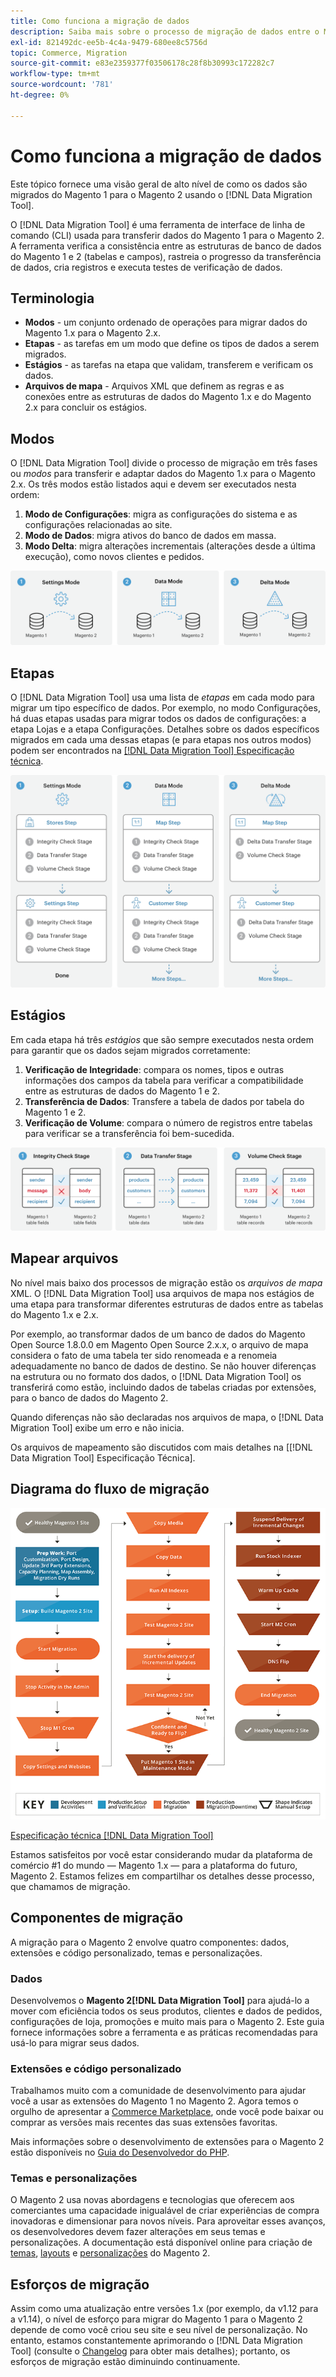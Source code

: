 ```yaml
---
title: Como funciona a migração de dados
description: Saiba mais sobre o processo de migração de dados entre o Magento 1 e o Magento 2, incluindo terminologia, diagramas de fluxo de trabalho e etapas.
exl-id: 821492dc-ee5b-4c4a-9479-680ee8c5756d
topic: Commerce, Migration
source-git-commit: e83e2359377f03506178c28f8b30993c172282c7
workflow-type: tm+mt
source-wordcount: '781'
ht-degree: 0%

---
```


# Como funciona a migração de dados

Este tópico fornece uma visão geral de alto nível de como os dados são migrados do Magento 1 para o Magento 2 usando o [!DNL Data Migration Tool].

O [!DNL Data Migration Tool] é uma ferramenta de interface de linha de comando (CLI) usada para transferir dados do Magento 1 para o Magento 2. A ferramenta verifica a consistência entre as estruturas de banco de dados do Magento 1 e 2 (tabelas e campos), rastreia o progresso da transferência de dados, cria registros e executa testes de verificação de dados.

## Terminologia

* **Modos** - um conjunto ordenado de operações para migrar dados do Magento 1.x para o Magento 2.x.
* **Etapas** - as tarefas em um modo que define os tipos de dados a serem migrados.
* **Estágios** - as tarefas na etapa que validam, transferem e verificam os dados.
* **Arquivos de mapa** - Arquivos XML que definem as regras e as conexões entre as estruturas de dados do Magento 1.x e do Magento 2.x para concluir os estágios.

## Modos

O [!DNL Data Migration Tool] divide o processo de migração em três fases ou *modos* para transferir e adaptar dados do Magento 1.x para o Magento 2.x. Os três modos estão listados aqui e devem ser executados nesta ordem:

1. **Modo de Configurações**: migra as configurações do sistema e as configurações relacionadas ao site.
1. **Modo de Dados**: migra ativos do banco de dados em massa.
1. **Modo Delta**: migra alterações incrementais (alterações desde a última execução), como novos clientes e pedidos.

![Modos de Migração](../../assets/data-migration/MigrationModes2.png)

## Etapas

O [!DNL Data Migration Tool] usa uma lista de *etapas* em cada modo para migrar um tipo específico de dados. Por exemplo, no modo Configurações, há duas etapas usadas para migrar todos os dados de configurações: a etapa Lojas e a etapa Configurações. Detalhes sobre os dados específicos migrados em cada uma dessas etapas (e para etapas nos outros modos) podem ser encontrados na [[!DNL Data Migration Tool] Especificação técnica](technical-specification.md).

![Visão geral da migração](../../assets/data-migration/MigrationOverview2.png)

## Estágios

Em cada etapa há três *estágios* que são sempre executados nesta ordem para garantir que os dados sejam migrados corretamente:

1. **Verificação de Integridade**: compara os nomes, tipos e outras informações dos campos da tabela para verificar a compatibilidade entre as estruturas de dados do Magento 1 e 2.
1. **Transferência de Dados**: Transfere a tabela de dados por tabela do Magento 1 e 2.
1. **Verificação de Volume**: compara o número de registros entre tabelas para verificar se a transferência foi bem-sucedida.

![Estágios de migração](../../assets/data-migration/MigrationSteps2.png)

## Mapear arquivos

No nível mais baixo dos processos de migração estão os *arquivos de mapa* XML. O [!DNL Data Migration Tool] usa arquivos de mapa nos estágios de uma etapa para transformar diferentes estruturas de dados entre as tabelas do Magento 1.x e 2.x.

Por exemplo, ao transformar dados de um banco de dados do Magento Open Source 1.8.0.0 em Magento Open Source 2.x.x, o arquivo de mapa considera o fato de uma tabela ter sido renomeada e a renomeia adequadamente no banco de dados de destino. Se não houver diferenças na estrutura ou no formato dos dados, o [!DNL Data Migration Tool] os transferirá como estão, incluindo dados de tabelas criadas por extensões, para o banco de dados do Magento 2.

Quando diferenças não são declaradas nos arquivos de mapa, o [!DNL Data Migration Tool] exibe um erro e não inicia.

Os arquivos de mapeamento são discutidos com mais detalhes na [[!DNL Data Migration Tool] Especificação Técnica].

## Diagrama do fluxo de migração

![Fluxo de migração](../../assets/data-migration/migration_flow.png)

[Especificação técnica [!DNL Data Migration Tool]](technical-specification.md)

Estamos satisfeitos por você estar considerando mudar da plataforma de comércio #1 do mundo — Magento 1.x — para a plataforma do futuro, Magento 2. Estamos felizes em compartilhar os detalhes desse processo, que chamamos de migração.

## Componentes de migração

A migração para o Magento 2 envolve quatro componentes: dados, extensões e código personalizado, temas e personalizações.

### Dados

Desenvolvemos o **Magento 2[!DNL Data Migration Tool]** para ajudá-lo a mover com eficiência todos os seus produtos, clientes e dados de pedidos, configurações de loja, promoções e muito mais para o Magento 2. Este guia fornece informações sobre a ferramenta e as práticas recomendadas para usá-lo para migrar seus dados.

### Extensões e código personalizado

Trabalhamos muito com a comunidade de desenvolvimento para ajudar você a usar as extensões do Magento 1 no Magento 2. Agora temos o orgulho de apresentar a [Commerce Marketplace](https://marketplace.magento.com/), onde você pode baixar ou comprar as versões mais recentes das suas extensões favoritas.

Mais informações sobre o desenvolvimento de extensões para o Magento 2 estão disponíveis no [Guia do Desenvolvedor do PHP](https://developer.adobe.com/commerce/php/development/).

### Temas e personalizações

O Magento 2 usa novas abordagens e tecnologias que oferecem aos comerciantes uma capacidade inigualável de criar experiências de compra inovadoras e dimensionar para novos níveis. Para aproveitar esses avanços, os desenvolvedores devem fazer alterações em seus temas e personalizações. A documentação está disponível online para criação de [temas](https://developer.adobe.com/commerce/frontend-core/guide/themes/), [layouts](https://developer.adobe.com/commerce/frontend-core/guide/layouts/) e [personalizações](https://developer.adobe.com/commerce/frontend-core/guide/layouts/xml-manage/) do Magento 2.

## Esforços de migração

Assim como uma atualização entre versões 1.x (por exemplo, da v1.12 para a v1.14), o nível de esforço para migrar do Magento 1 para o Magento 2 depende de como você criou seu site e seu nível de personalização.
No entanto, estamos constantemente aprimorando o [!DNL Data Migration Tool] (consulte o [Changelog](https://github.com/magento/data-migration-tool/blob/2.3/CHANGELOG.md) para obter mais detalhes); portanto, os esforços de migração estão diminuindo continuamente.
